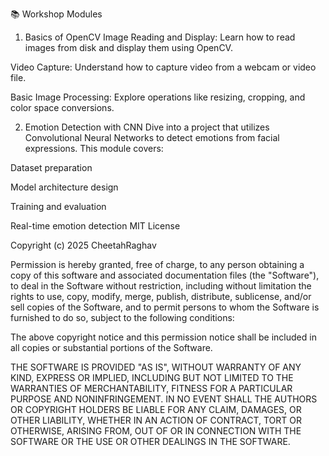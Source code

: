 
📚 Workshop Modules
1. Basics of OpenCV
Image Reading and Display: Learn how to read images from disk and display them using OpenCV.

Video Capture: Understand how to capture video from a webcam or video file.

Basic Image Processing: Explore operations like resizing, cropping, and color space conversions.

2. Emotion Detection with CNN
Dive into a project that utilizes Convolutional Neural Networks to detect emotions from facial expressions. This module covers:

Dataset preparation

Model architecture design

Training and evaluation

Real-time emotion detection
MIT License

Copyright (c) 2025 CheetahRaghav

Permission is hereby granted, free of charge, to any person obtaining a copy
of this software and associated documentation files (the "Software"), to deal
in the Software without restriction, including without limitation the rights
to use, copy, modify, merge, publish, distribute, sublicense, and/or sell
copies of the Software, and to permit persons to whom the Software is
furnished to do so, subject to the following conditions:

The above copyright notice and this permission notice shall be included in all
copies or substantial portions of the Software.

THE SOFTWARE IS PROVIDED "AS IS", WITHOUT WARRANTY OF ANY KIND, EXPRESS OR
IMPLIED, INCLUDING BUT NOT LIMITED TO THE WARRANTIES OF MERCHANTABILITY,
FITNESS FOR A PARTICULAR PURPOSE AND NONINFRINGEMENT. IN NO EVENT SHALL THE
AUTHORS OR COPYRIGHT HOLDERS BE LIABLE FOR ANY CLAIM, DAMAGES, OR OTHER
LIABILITY, WHETHER IN AN ACTION OF CONTRACT, TORT OR OTHERWISE, ARISING FROM,
OUT OF OR IN CONNECTION WITH THE SOFTWARE OR THE USE OR OTHER DEALINGS IN THE
SOFTWARE.
